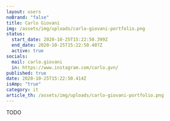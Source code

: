 ```yaml
---
layout: users
noBrand: "false"
title: Carlo Giovani
img: /assets/img/uploads/carlo-giovani-portfolio.png
status:
  start_date: 2020-10-25T15:22:50.399Z
  end_date: 2020-10-25T15:22:50.407Z
  active: true
socials:
  mail: carlo.giovani
  in: https://www.instagram.com/carlo.gvn/
published: true
date: 2020-10-25T15:22:50.414Z
isAmp: "true"
category: it
article_th: /assets/img/uploads/carlo-giovani-portfolio.png
---
```

TODO